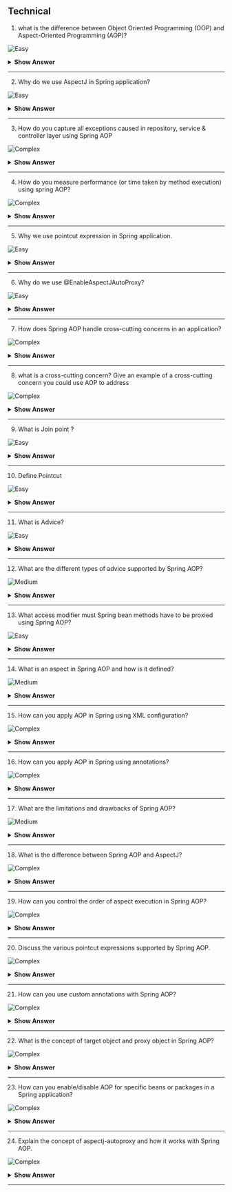## Technical

1. what is the difference between Object Oriented Programming (OOP) and Aspect-Oriented Programming (AOP)?

![Easy](https://github.com/revaturelabs/interviewquestions/blob/dev/ComplexityTags/simple%20(2).svg)

<details> <summary> <b> Show Answer </b> </summary>

<blockquote> 
    
- Object Oriented Programming (OOP) and Aspect-Oriented Programming (AOP) are not mutually exclusive.
- AOP can be good addition to OOP.
- OOP is mainly used to model business logic whereas AOP helps to organize non-functional aspects (called cross cutting concerns) like Auditing, Logging, Transaction Management, Security etc.
- AOP helps to build methods without clogging up the business code with the cross-cutting concerns.
</blockquote> 

</details>

---
2. Why do we use AspectJ in Spring application?

![Easy](https://github.com/revaturelabs/interviewquestions/blob/dev/ComplexityTags/simple%20(2).svg)

<details> <summary> <b> Show Answer </b> </summary>

<blockquote> 
    
- Spring provides simple and powerful ways of writing custom aspects (a modularization of a concern that cuts across multiple classes) by using @AspectJ annotation style. 
- @AspectJ refers to a style of declaring aspects as regular Java classes annotated with annotations. 
- The @AspectJ style was introduced by the AspectJ project as part of the AspectJ 5 release. 
- Spring interprets the same annotations as AspectJ 5, using a library supplied by AspectJ for pointcut parsing and matching. 
- Spring seamlessly integrates Spring AOP and IoC with AspectJ, to enable all uses of AOP within a consistent Spring-based application architecture.
- The @AspectJ support can be enabled with XML- or Java-style configuration. 
- In either case, we also need to ensure that AspectJ’s `aspectjweaver.jar` library is on the class path of application (version 1.8 or later). 
- This library is available in the lib directory of an AspectJ distribution or from the Maven Central repository.
- `pom.xml` sample-
```xml
    <properties>
        <aspectJ.version>1.6.11</aspectJ.version>
    </properties>
    <dependencies>
        <!-- AspectJ -->
        <dependency>
            <groupId>org.aspectj</groupId>
            <artifactId>aspectjrt</artifactId>
            <version>${aspectJ.version}</version>
        </dependency>
        <dependency>
            <groupId>org.aspectj</groupId>
            <artifactId>aspectjweaver</artifactId>
            <version>${aspectJ.version}</version>
        </dependency>
    </dependencies>
```
</blockquote> 

</details>

---
3. How do you capture all exceptions caused in repository, service & controller layer using Spring AOP

![Complex](https://github.com/revaturelabs/interviewquestions/blob/dev/ComplexityTags/Complex%20(2).svg)

<details> <summary> <b> Show Answer </b> </summary>

<blockquote> 
    
- Exception being one of the cross-cutting concern in Spring application which can be handled using Spring AOP.
- Ensure the AspectJ dependencies are added in pom.xml file.
- Define central logging class named `LoggingAspect.java` 

```java
import java.util.Arrays;
import org.aspectj.lang.JoinPoint;
import org.aspectj.lang.ProceedingJoinPoint;
import org.aspectj.lang.annotation.AfterThrowing;
import org.aspectj.lang.annotation.Around;
import org.aspectj.lang.annotation.Aspect;
import org.aspectj.lang.annotation.Pointcut;
import org.slf4j.Logger;
import org.slf4j.LoggerFactory;
import org.springframework.stereotype.Component;

@Aspect
@Component
public class LoggingAspect {
    private final Logger log = LoggerFactory.getLogger(this.getClass());
    @Pointcut("within(@org.springframework.stereotype.Repository *)" +
        " || within(@org.springframework.stereotype.Service *)" +
        " || within(@org.springframework.web.bind.annotation.RestController *)")
    public void springBeanPointcut() {
        // Method is empty as this is just a Pointcut, the implementations are in the advice.
    }
    @Pointcut("within(com.revature.dao..*)" +
        " || within(com.revature.service..*)" +
        " || within(com.revature.controller..*)")
    public void applicationPackagePointcut() {
        // Method is empty as this is just a Pointcut, the implementations are in the advice.
    }
    //Advice that logs methods throwing exceptions.
    @AfterThrowing(pointcut = "applicationPackagePointcut() && springBeanPointcut()", throwing = "e")
    public void logAfterThrowing(JoinPoint joinPoint, Throwable e) {
        log.error("Exception in {}.{}() with cause = {}", joinPoint.getSignature().getDeclaringTypeName(),
            joinPoint.getSignature().getName(), e.getCause() != null ? e.getCause() : "NULL");
    }
}
```
- In above code, we have defined pointcut expression for DAO, Service & Controller layer.
- The `..` notation means "any package or subpackage", whereas `*` at the end of the expression after `..` means "any method in any class".
</blockquote>

</details>

---
4. How do you measure performance (or time taken by method execution) using spring AOP?

![Complex](https://github.com/revaturelabs/interviewquestions/blob/dev/ComplexityTags/Complex%20(2).svg)

<details> <summary> <b> Show Answer </b> </summary>

<blockquote> 
    
To measure the performance or time taken by method execution using Spring AOP, you can utilize the `@Around` advice provided by Spring AOP. Here's how you can do it:

1. Define an aspect class that includes the `@Around` advice:
```java
@Aspect
@Component
public class PerformanceAspect {

    @Around("execution(* com.example.myapp.service.*.*(..))")
    public Object measurePerformance(ProceedingJoinPoint joinPoint) throws Throwable {
        long startTime = System.currentTimeMillis();
        Object result = joinPoint.proceed();
        long endTime = System.currentTimeMillis();
        long executionTime = endTime - startTime;
        System.out.println("Method " + joinPoint.getSignature().getName() + " executed in " + executionTime + "ms");
        return result;
    }
}
```
In this example, the `measurePerformance` method is annotated with `@Around`, which allows you to wrap the target method's execution. The `execution(* com.example.myapp.service.*.*(..))` expression specifies the pointcut, indicating that the advice should be applied to all methods within the `com.example.myapp.service` package.

2. Enable Spring AOP in your Spring Boot application by adding `@EnableAspectJAutoProxy` annotation to your configuration class:
```java
@Configuration
@EnableAspectJAutoProxy
public class AppConfig {
    // Configuration code...
}
```

With this setup, the `measurePerformance` method will be executed around the target method, allowing you to measure the execution time. The execution time will be printed to the console for each method invocation.

Note: Make sure to include the necessary dependencies for Spring AOP in your project.


</blockquote> 

</details>

---

5. Why we use pointcut expression in Spring application.

![Easy](https://github.com/revaturelabs/interviewquestions/blob/dev/ComplexityTags/simple%20(2).svg)

<details> <summary> <b> Show Answer </b> </summary>

<blockquote> 
    
- Pointcut is an expression language of spring AOP which is basically used to match the target methods to apply the advice.
</blockquote> 

</details>

---
6. Why do we use @EnableAspectJAutoProxy?

![Easy](https://github.com/revaturelabs/interviewquestions/blob/dev/ComplexityTags/simple%20(2).svg)

<details> <summary> <b> Show Answer </b> </summary>

<blockquote> 
    
- Enables support for handling components marked with AspectJ's @Aspect annotation. 
- This annotation is usually defined on class marked with @Configuration.
```java
 @Configuration
 @EnableAspectJAutoProxy
 public class AppConfig {
    @Bean
     public FooService fooService() {
        return new FooService();
    }
    @Bean
    public MyAspect myAspect() {
        return new MyAspect();
    }
 }
```
</blockquote> 

</details>

---

7. How does Spring AOP handle cross-cutting concerns in an application?

![Complex](https://github.com/revaturelabs/interviewquestions/blob/dev/ComplexityTags/simple%20(2).svg)

<details> <summary> <b> Show Answer </b> </summary>

<blockquote> 

- Spring AOP handles cross-cutting concerns in an application by using aspects. 
- Aspects are modules that encapsulate cross-cutting concerns, such as logging, transaction management, security, and caching. - By defining pointcuts, which specify where in the application's execution flow the cross-cutting concerns should be applied, Spring AOP intercepts method invocations and weaves the aspect's behavior into the target objects. 
- This allows for the separation of concerns and promotes modular and reusable code. 
- With Spring AOP, the cross-cutting concerns are applied declaratively, reducing the need for boilerplate code and making the codebase cleaner and more maintainable.

</blockquote>

</details>

---

8. what is a cross-cutting concern? Give an example of a cross-cutting concern you could use AOP to address

![Complex](https://github.com/revaturelabs/interviewquestions/blob/dev/ComplexityTags/simple%20(2).svg)

<details> <summary> <b> Show Answer </b> </summary>

<blockquote> 

- A cross-cutting concern is a behavior or functionality that cuts across multiple components or modules in an application. It is a concern that cannot be encapsulated within a single module or class and affects multiple parts of the application.

- An example of a cross-cutting concern is logging. Logging is a common functionality that needs to be implemented across various components of an application to capture important information such as method invocations, error messages, or performance metrics. Rather than duplicating the logging code in multiple classes or modules, we can use AOP to address this cross-cutting concern.

- With AOP, we can define an aspect that contains the logging logic, and apply it to specific join points (such as method invocations) throughout the application. This allows us to separate the logging code from the core business logic, promoting better modularity and reusability. The logging aspect can be applied to different classes or modules without modifying their original code, making it an effective approach for addressing cross-cutting concerns.

</blockquote>

</details>

---

9. What is Join point ?

![Easy](https://github.com/revaturelabs/interviewquestions/blob/dev/ComplexityTags/simple%20(2).svg)

<details> <summary> <b> Show Answer </b> </summary>

<blockquote> 

A join point in AOP represents a specific point in the execution of a program, such as the execution of a method, the handling of an exception, or the modification of a field. In AOP terminology, a join point is a point in the flow of the program where an aspect can be applied to add additional behavior.

</blockquote>

</details>

---

10. Define Pointcut

![Easy](https://github.com/revaturelabs/interviewquestions/blob/dev/ComplexityTags/simple%20(2).svg)

<details> <summary> <b> Show Answer </b> </summary>

<blockquote> 
 A pointcut in AOP defines a set of join points. It specifies the criteria or conditions that determine which join points in the program's execution should be intercepted by an aspect. In other words, a pointcut defines the specific locations or events within the program's execution where the advice (additional behavior) defined by an aspect should be applied.

</blockquote>

</details>

---

11. What is Advice?

![Easy](https://github.com/revaturelabs/interviewquestions/blob/dev/ComplexityTags/simple%20(2).svg)

<details> <summary> <b> Show Answer </b> </summary>

<blockquote> 

In AOP, advice represents the additional behavior that is applied at a join point in the program's execution. It defines the action to be taken at a particular pointcut. There are different types of advice in AOP, including "before" advice (executed before a join point), "after" advice (executed after a join point), "around" advice (wraps a join point and can control its execution), and more. Advice is the actual implementation of the cross-cutting concern and is executed when the corresponding join point is reached during program execution.

</blockquote>

</details>

---

12. What are the different types of advice supported by Spring AOP?

![Medium](https://github.com/revaturelabs/interviewquestions/blob/dev/ComplexityTags/simple%20(2).svg)

<details> <summary> <b> Show Answer </b> </summary>

<blockquote> 

In Aspect-Oriented Programming (AOP), there are several types of advice that can be applied at join points in the program's execution. The different types of advice are:

1. Before advice: This advice is executed before the join point and allows you to perform some actions or validations before the actual execution of the join point.

2. After returning advice: This advice is executed after the join point completes successfully (i.e., without throwing an exception). It allows you to perform additional actions based on the return value of the join point.

3. After throwing advice: This advice is executed after the join point throws an exception. It allows you to handle exceptions or perform error handling logic.

4. After (finally) advice: This advice is executed regardless of the outcome of the join point (whether it completes successfully or throws an exception). It is useful for performing cleanup or resource release tasks.

5. Around advice: This advice wraps around the join point and has the most powerful capabilities. It can control the execution of the join point by proceeding with or skipping the execution. It can also modify the input arguments or the return value of the join point.

These different types of advice provide flexibility in implementing cross-cutting concerns and allow you to add behavior at specific points in the program's execution.

</blockquote>

</details>

---

13. What access modifier must Spring bean methods have to be proxied using Spring AOP?

![Easy](https://github.com/revaturelabs/interviewquestions/blob/dev/ComplexityTags/simple%20(2).svg)

<details> <summary> <b> Show Answer </b> </summary>

<blockquote> 

To be proxied using Spring AOP, Spring bean methods must have either `public` or `protected` access modifiers.

</blockquote>

</details>

---

14. What is an aspect in Spring AOP and how is it defined?

![Medium](https://github.com/revaturelabs/interviewquestions/blob/dev/ComplexityTags/simple%20(2).svg)

<details> <summary> <b> Show Answer </b> </summary>

<blockquote> 

An aspect in Spring AOP is a modular unit of cross-cutting concern implementation. It is defined using a combination of pointcuts (to specify join points) and advice (to define the behavior at those join points). Aspects provide a way to modularize and separate cross-cutting concerns from the core business logic in an application.

</blockquote>

</details>

---

15. How can you apply AOP in Spring using XML configuration?

![Complex](https://github.com/revaturelabs/interviewquestions/blob/dev/ComplexityTags/simple%20(2).svg)

<details> <summary> <b> Show Answer </b> </summary>

<blockquote> 


In Spring, you can apply AOP using XML configuration by defining the aspects, pointcuts, and advice in the XML file. Here are the steps:

1. Define the aspect using the `<aop:aspect>` element in the XML configuration file.
2. Inside the `<aop:aspect>` element, define the pointcut using the `<aop:pointcut>` element. Specify the expression that matches the join points where the advice will be applied.
3. Define the advice using the `<aop:advisor>` element. Specify the advice type (such as `<aop:before>`, `<aop:after>`, etc.) and the method to be executed.
4. Associate the pointcut with the advice using the `<aop:advisor>` element inside the `<aop:aspect>` element.
5. Import the AOP schema by including the `xmlns:aop` declaration in the XML configuration file.
6. Register the aspect bean in the application context.


</blockquote>

</details>

---

16. How can you apply AOP in Spring using annotations?

![Complex](https://github.com/revaturelabs/interviewquestions/blob/dev/ComplexityTags/simple%20(2).svg)

<details> <summary> <b> Show Answer </b> </summary>

<blockquote> 

In Spring, you can apply AOP using annotations by following these steps:

1. Enable AspectJ support in your Spring configuration by adding the `<aop:aspectj-autoproxy>` element to your XML configuration file, or by using the `@EnableAspectJAutoProxy` annotation on a configuration class.
2. Create an aspect class and annotate it with the `@Aspect` annotation.
3. Define pointcut expressions using the `@Pointcut` annotation to specify where the advice should be applied.
4. Define advice methods within the aspect class and annotate them with specific annotations such as `@Before`, `@After`, `@Around`, etc., to define the type of advice and when it should be executed.
5. Optionally, use the `@Order` annotation to specify the execution order of multiple aspects.
6. Register the aspect bean in the application context.


</blockquote>

</details>

---

17. What are the limitations and drawbacks of Spring AOP?

![Medium](https://github.com/revaturelabs/interviewquestions/blob/dev/ComplexityTags/simple%20(2).svg)

<details> <summary> <b> Show Answer </b> </summary>

<blockquote> 


Spring AOP has the following limitations and drawbacks:

1. Limited to method-level interception: Spring AOP is primarily focused on intercepting method invocations. It may not support other types of join points like field access or constructor invocations.

2. Proxy-based approach: Spring AOP uses proxies to apply advice to target objects. This can introduce some performance overhead and may not work with classes that cannot be proxied, such as final classes.

3. Limited pointcut expressions: Spring AOP supports a subset of AspectJ pointcut expressions, which may not provide the same level of flexibility and expressiveness as AspectJ.

4. Runtime weaving: Spring AOP performs AOP at runtime using proxies or CGLIB. This can impact performance compared to compile-time weaving offered by tools like AspectJ.

5. Aspect ordering: Ordering multiple aspects can become complex, especially when dealing with a large number of aspects.

6. Tight coupling with Spring: Spring AOP is tightly integrated with the Spring framework and may not be suitable for projects that are not based on Spring or require AOP to work independently.


</blockquote>

</details>

---

18. What is the difference between Spring AOP and AspectJ?

 ![Complex](https://github.com/revaturelabs/interviewquestions/blob/dev/ComplexityTags/simple%20(2).svg)

<details> <summary> <b> Show Answer </b> </summary>

<blockquote> 

Spring AOP is a lightweight AOP framework provided by the Spring framework, while AspectJ is a full-featured AOP framework that can be used independently of Spring. 

The main differences between Spring AOP and AspectJ are:
1. Configuration: Spring AOP uses proxy-based AOP, where it creates dynamic proxies to apply aspects to the target objects. AspectJ, on the other hand, uses compile-time or load-time weaving to directly modify the bytecode of the target objects.
2. Feature Set: AspectJ provides a broader range of AOP features, including advanced pointcut expressions, inter-type declarations, and more powerful weaving capabilities. Spring AOP, being a subset of AspectJ, provides a simpler set of AOP features.
3. Integration: Spring AOP integrates seamlessly with the Spring framework, allowing easy configuration and usage within Spring applications. AspectJ can be used independently of Spring but requires additional configuration and setup.
4. Performance: Spring AOP, with its proxy-based approach, may introduce some runtime overhead due to the proxy creation and method invocations. AspectJ, with its bytecode modification, can achieve better performance but requires more configuration and setup.

</blockquote>

</details>

---

19. How can you control the order of aspect execution in Spring AOP?

![Complex](https://github.com/revaturelabs/interviewquestions/blob/dev/ComplexityTags/simple%20(2).svg)

<details> <summary> <b> Show Answer </b> </summary>

<blockquote> 

In Spring AOP, you can control the order of aspect execution by using the `@Order` annotation or implementing the `Ordered` interface.

1. Using `@Order` annotation: You can annotate your aspect classes with `@Order` and specify a numeric value to indicate the desired order of execution. Aspects with lower values are executed before aspects with higher values. If no `@Order` annotation is specified, the default order is `Ordered.LOWEST_PRECEDENCE`.

2. Implementing `Ordered` interface: Alternatively, you can implement the `Ordered` interface in your aspect classes and override the `getOrder()` method to provide a custom order value. The lower the return value, the higher the priority of execution.

By specifying the order of aspects, you can control the sequence in which they are applied to the target objects during runtime.

</blockquote>

</details>

---

20.  Discuss the various pointcut expressions supported by Spring AOP.
 
![Complex](https://github.com/revaturelabs/interviewquestions/blob/dev/ComplexityTags/simple%20(2).svg)

<details> <summary> <b> Show Answer </b> </summary>

<blockquote> 

In Spring AOP, various pointcut expressions can be used to define the join points where advice should be applied. Some of the commonly used pointcut expressions are:

1. `execution`: This pointcut expression matches the execution of methods. It allows you to specify the fully qualified method signature or use wildcards to match multiple methods.

2. `within`: This pointcut expression matches the execution of methods within certain types. It allows you to specify a package, class, or interface to match.

3. `args`: This pointcut expression matches the execution of methods that have specific argument types. You can specify the types of arguments to match.

4. `this`: This pointcut expression matches the execution of methods on objects that are instances of a specific type or implement a specific interface.

5. `target`: This pointcut expression matches the execution of methods on objects that are instances of a specific target class.

6. `annotation`: This pointcut expression matches the execution of methods that are annotated with a specific annotation.

These pointcut expressions can be combined using logical operators (`&&`, `||`, `!`) to create more complex pointcut expressions. By defining pointcut expressions, you can precisely specify the join points where your advice should be applied.


</blockquote>

</details>

---
21. How can you use custom annotations with Spring AOP?

![Complex](https://github.com/revaturelabs/interviewquestions/blob/dev/ComplexityTags/simple%20(2).svg)

<details> <summary> <b> Show Answer </b> </summary>

<blockquote> 

To use custom annotations with Spring AOP, you can follow these steps:

1. Create a custom annotation: Define your custom annotation using the `@interface` syntax. Specify any attributes or elements that you want to include in the annotation.

2. Annotate your target methods: Annotate the methods or classes where you want to apply the aspect with your custom annotation.

3. Define a pointcut: Create a pointcut expression that matches the execution of methods or classes annotated with your custom annotation. You can use the `@annotation` pointcut expression to match methods annotated with your custom annotation.

4. Write advice: Implement the advice logic that should be executed when the pointcut matches. This can be done using the appropriate advice types such as `@Before`, `@After`, `@Around`, etc.

5. Enable Spring AOP: Configure Spring AOP in your application context, either through XML configuration or using annotations such as `@EnableAspectJAutoProxy`.

6. Apply the aspect: Declare your aspect as a Spring bean and ensure it is picked up by the Spring AOP proxying mechanism. This can be done by annotating the aspect class with `@Aspect`.


</blockquote>

</details>

---

22. What is the concept of target object and proxy object in Spring AOP?

![Complex](https://github.com/revaturelabs/interviewquestions/blob/dev/ComplexityTags/simple%20(2).svg)

<details> <summary> <b> Show Answer </b> </summary>

<blockquote> 

In Spring AOP, the target object represents the original object that is being advised by one or more aspects. It is the object on which the advised methods are invoked. The target object is typically a Spring bean or a POJO (Plain Old Java Object).

On the other hand, the proxy object is the dynamically generated object that wraps the target object and intercepts method invocations to apply the advice. The proxy object is responsible for applying the cross-cutting concerns defined by the aspects before, after, or around the method invocations on the target object.

The proxy object implements the same interfaces as the target object, allowing it to be used in place of the target object. When a method is invoked on the proxy object, the advice associated with the method is executed before or after delegating the actual method execution to the target object.

The proxy object acts as a middle layer between the caller and the target object, allowing the aspects to intercept and modify the behavior of the target object's methods without modifying the original code of the target object.


</blockquote>

</details>

---

23. How can you enable/disable AOP for specific beans or packages in a Spring application?

![Complex](https://github.com/revaturelabs/interviewquestions/blob/dev/ComplexityTags/simple%20(2).svg)

<details> <summary> <b> Show Answer </b> </summary>

<blockquote> 

In a Spring application, you can enable or disable AOP for specific beans or packages by configuring the AOP proxy behavior through pointcut expressions and the use of the `@EnableAspectJAutoProxy` annotation.

To enable AOP for specific beans or packages, you can use the `@EnableAspectJAutoProxy` annotation at the configuration class level. This annotation enables support for handling aspects and creates AOP proxies for the beans that are eligible for advice. By default, Spring uses a default auto-proxy creator that creates JDK dynamic proxies. However, if CGLIB is available on the classpath, it uses CGLIB to create subclass-based proxies.

Once the `@EnableAspectJAutoProxy` annotation is applied, you can define your aspects using the `@Aspect` annotation and specify the pointcuts to determine which methods or classes the aspect should be applied to. Pointcut expressions allow you to define rules for matching specific methods or classes based on their name, package, annotations, or other criteria.

If you want to disable AOP for specific beans or packages, you can exclude them from being processed by the auto-proxy creator. This can be done by using the `exclude` attribute of the `@EnableAspectJAutoProxy` annotation and specifying the specific beans or packages that should be excluded.

By enabling or disabling AOP for specific beans or packages, you have fine-grained control over which parts of your application are advised by aspects and which parts are not, allowing you to selectively apply AOP based on your requirements.

</blockquote>

</details>

---

24. Explain the concept of aspectj-autoproxy and how it works with Spring AOP.

![Complex](https://github.com/revaturelabs/interviewquestions/blob/dev/ComplexityTags/simple%20(2).svg)

<details> <summary> <b> Show Answer </b> </summary>

<blockquote> 

The concept of `aspectj-autoproxy` in Spring AOP refers to the automatic proxying of beans using AspectJ-style aspects. It allows you to apply aspect-oriented programming (AOP) concepts and features, such as advice and pointcuts, to Spring beans.

When `aspectj-autoproxy` is enabled, Spring AOP creates proxies for beans that have been annotated with `@Aspect` or have been declared as advice beans. These proxies intercept method invocations on the target beans and apply the specified advice based on the defined pointcut expressions.

Under the hood, Spring AOP uses either JDK dynamic proxies or CGLIB proxies to create the proxies. The choice between the proxying mechanisms depends on whether the target bean implements interfaces or not. If the target bean implements at least one interface, JDK dynamic proxies are used. Otherwise, CGLIB proxies are used, which subclass the target bean.

The `aspectj-autoproxy` mechanism integrates the powerful features of AspectJ with the Spring IoC container, allowing you to leverage AspectJ-style syntax and expressions for defining aspects, pointcuts, and advice. This provides a more advanced and flexible AOP solution within the Spring framework.

By enabling `aspectj-autoproxy`, you can easily apply aspects to your Spring beans, intercept method invocations, and apply cross-cutting concerns in a declarative and configurable manner, enhancing the modularity and maintainability of your application.

</blockquote>

</details>

---